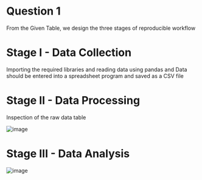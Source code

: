 # Question 1

From the Given Table, we design the three stages of reproducible workflow

# Stage I - Data Collection

Importing the required libraries and reading data using pandas and Data should be entered into a spreadsheet program and saved as a CSV file

# Stage II - Data Processing

Inspection of the raw data table

![image](https://user-images.githubusercontent.com/61270278/221764340-816a5e86-a75d-4ed5-86f1-d4460d483c9c.png)


# Stage III - Data Analysis

![image](https://user-images.githubusercontent.com/61270278/221764440-35d783f4-9022-4218-820c-780885887f03.png)

